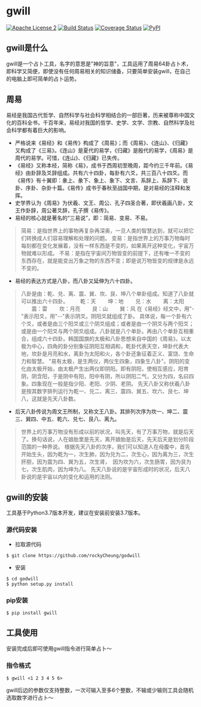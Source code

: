 # gwill

[![Apache License 2](https://img.shields.io/badge/license-ASF2-blue.svg)](https://www.apache.org/licenses/LICENSE-2.0.txt)
[![Build Status](https://travis-ci.org/rockyCheung/godwill.svg?branch=master)](https://travis-ci.org/rockyCheung/godwill)
[![Coverage Status](https://coveralls.io/repos/github/rockyCheung/godwill/badge.svg?branch=master)](https://coveralls.io/github/rockyCheung/godwill?branch=master)
[![PyPI](https://pypi.org/static/images/logo-small.6eef541e.svg)](https://pypi.org/project/godwill/)

## gwill是什么

gwill是一个占卜工具，名字的意思是"神的旨意"，工具运用了周易64卦占卜术，即科学又简便，即使没有任何周易相关的知识储备，只要简单安装gwill，在自己的电脑上即可简单的占卜运势。

## 周易
易经是我国古代哲学、自然科学与社会科学相结合的一部巨著，历来被尊称中国文化的百科全书，千百年来，易经对我国的哲学、史学、文学、宗教、自然科学及社会科学都有着巨大的影响。

* 严格说来《易经》和《易传》构成了《周易》；而《周易》、《连山》、《归藏》又构成了《三易》。《连山》是夏代的易学，《归藏》是殷代的易学，《周易》是周代的易学。可惜，《连山》、《归藏》已失传。
* 《易经》又称本经，简称《易》，成书于西周初至晚周，距今约三千年前。《易经》由卦辞及爻辞组成。共有六十四卦，每卦有六爻，共三百八十四爻。而《易传》有十翼即：彖上、彖下、象上、象下、文言、系辞上、系辞下、说卦、序卦、杂卦十篇。《易传》成书于春秋至战国中期，是对易经的注释和发挥。
* 史学界认为《周易》为伏羲、文王、周公、孔子四圣合著，即伏羲画八卦，文王作卦辞，周公著爻辞，孔子撰《易传》。
* 易经的核心就是著名的“三易说”，即：简易、变易、不易。
> 简易：是指世界上的事物再复杂再深奥，一旦人类的智慧达到，就可以把它们转换成人们容易理解和处理的问题。
> 变易：是指世界上的万事万物每时每刻都在变化发展着，没有一样东西是不变的，如果离开这种变化，宇宙万物就难以形成。
> 不易：是指在宇宙间万物皆变的前提下，还有唯一不变的东西存在，就是能变出万象之物的东西不变；即是说万物皆变的规律是永远不变的。

* 易经的表达方式是八卦，而八卦又延伸为六十四卦。

> 八卦是由：乾、兑、离、震、巽、坎、艮、坤八个单卦组成。知道了八卦就可以推出六十四卦。
　　乾：天
　　坤：地
　　兑：水
　　离：太阳
　　震：雷
　　坎：月亮
　　艮：山
　　巽：风
> 在《易经》经文中，用"-"表示阳爻，用"--"表示阴爻。阴阳爻就组成了卦。
> 具体说，每一个卦有六个爻，或者是由三个阳爻或三个阴爻组成；或者是由一个阴爻与两个阳爻；或是由一个阳爻与两个阴爻组成。八卦就是八个单卦。再由八个单卦互相重合，组成六十四卦。韩国国旗的太极和八卦思想来自中国的《周易》。以太极为中心，四角的卦分别象征阴阳互相调和，乾卦代表天空，坤卦代表大地，坎卦是月亮和水，离卦为太阳和火，各个卦还象征着正义、富饶、生命力和智慧。
> "易有太极，是生两仪，两仪生四象，四象生八卦"。阴阳的变化由太极开始，由太极产生出两仪即阴阳。即有阴阳，使相互感应，阳育阴，阴含阳，于是阴中有阳，阳中有阴，所以阴阳二气，又分为四，名曰四象。四象现在一般是指少阳、老阳、少阴、老阴。
先天八卦又称伏羲八卦是按其数字排列运行为乾一、兑二、离三、震四、巽五、坎六、艮七、坤八，这就是先天八卦数。
* 后天八卦传说为周文王所制，又称文王八卦。其排列次序为坎一、坤二、震三、巽四、中五、乾六、兑七、艮八、离九。
> 世界上的万事万物没有形成以前的状况，叫先天，有了万事万物，就是后天了。换句话说，人在娘胎里是先天，离开娘胎是后天，先天后天是划分阶段范围的一种界说。
> 根据先天八卦的次序，我们可以知道人在母腹中，首先开始生头，因为乾为一，次生肺，因为兑为二，次生心，因为离为三，次生肝胆，因为震为四、巽为五，次生肾，　因为坎为六，次生肠胃，因为艮为七，次生肌肉，因为坤为八。
> 先天八卦说的是宇宙形成时的状况，后天八卦说的是宇宙以内的变化和运用的法则。

## gwill的安装

工具基于Python3.7版本开发，建议在安装前安装3.7版本。

### 源代码安装
* 拉取源代码
```
$ git clone https://github.com/rockyCheung/godwill

```
* 安装
```
$ cd godwill
$ python setup.py install
```

### pip安装
```
$ pip install gwill
```

## 工具使用
安装完成后即可使用gwill指令进行简单占卜～
### 指令格式
```
$ gwill <1 2 3 4 5 6>
```
gwill后边的参数仅支持整数，一次可输入至多6个整数，不输或少输则工具会随机选取数字进行占卜～

